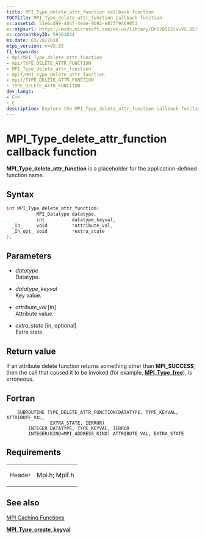 ```yaml
---
title: MPI_Type_delete_attr_function callback function
TOCTitle: MPI_Type_delete_attr_function callback function
ms:assetid: 51e6cd99-404f-4ede-9b92-e87ff9469053
ms:mtpsurl: https://msdn.microsoft.com/en-us/library/Dn520563(v=VS.85)
ms:contentKeyID: 59361034
ms.date: 03/28/2018
mtps_version: v=VS.85
f1_keywords:
- mpi/MPI_Type_delete_attr_function
- mpi/TYPE_DELETE_ATTR_FUNCTION
- MPI_Type_delete_attr_function
- mpif/MPI_Type_delete_attr_function
- mpif/TYPE_DELETE_ATTR_FUNCTION
- TYPE_DELETE_ATTR_FUNCTION
dev_langs:
- C++
- C
description: Explore the MPI_Type_delete_attr_function callback function on Microsoft's learning platform. Understand its syntax, parameters, and return value.
---
```


# MPI\_Type\_delete\_attr\_function callback function

**MPI\_Type\_delete\_attr\_function** is a placeholder for the application-defined function name.

## Syntax

``` c++
int MPI_Type_delete_attr_function(
           MPI_Datatype datatype,
           int          datatype_keyval,
  _In_     void         *attribute_val,
  _In_opt_ void         *extra_state
);
```

## Parameters

  - *datatype*  
    Datatype.

  - *datatype\_keyval*  
    Key value.

  - *attribute\_val* \[in\]  
    Attribute value.

  - *extra\_state* \[in, optional\]  
    Extra state.

## Return value

If an attribute delete function returns something other than **MPI\_SUCCESS**, then the call that caused it to be invoked (for example, [**MPI\_Type\_free**](mpi-type-free-function.md)), is erroneous.

## Fortran

``` FORTRAN
    SUBROUTINE TYPE_DELETE_ATTR_FUNCTION(DATATYPE, TYPE_KEYVAL, ATTRIBUTE_VAL,
                EXTRA_STATE, IERROR)
        INTEGER DATATYPE, TYPE_KEYVAL, IERROR
        INTEGER(KIND=MPI_ADDRESS_KIND) ATTRIBUTE_VAL, EXTRA_STATE
```

## Requirements

<table>
<colgroup>
<col/>
<col/>
</colgroup>
<tbody>
<tr class="odd">
<td><p>Header</p></td>
<td>Mpi.h;
Mpif.h</td>
</tr>
</tbody>
</table>


## See also

[MPI Caching Functions](mpi-caching-functions.md)

[**MPI\_Type\_create\_keyval**](mpi-type-create-keyval-function.md)

